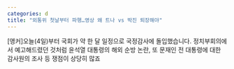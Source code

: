 ```yaml
---
categories: d
title: "외통위 첫날부터 파행…영상 왜 트나 vs 박진 퇴장해야"
---
```

 [앵커]오늘(4일)부터 국회가 약 한 달 일정으로 국정감사에 돌입했습니다. 정치부회의에서 예고해드렸던 것처럼 윤석열 대통령의 해외 순방 논란, 또 문재인 전 대통령에 대한 감사원의 조사 등 쟁점이 상당히 많죠